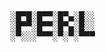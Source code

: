 <!DOCTYPE html PUBLIC "-//W3C//DTD XHTML 1.0 Strict//EN"
   "http://www.w3.org/TR/xhtml1/DTD/xhtml1-strict.dtd">
<html xmlns="http://www.w3.org/1999/xhtml" lang="en" xml:lang="en"><head>
<title>Generated by libcaca 0.99.beta19</title>
</head><body>
<div style="font-family: monospace, fixed; font-weight: bold;">
<span style="">&#9617;&#9608;&#9600;&#9608;&#9617;&#9608;&#9600;&#9600;&#9617;&#9608;&#9600;&#9604;&#9617;&#9608;&#9617;&#9617;</span><br />
<span style="">&#9617;&#9608;&#9600;&#9600;&#9617;&#9608;&#9600;&#9600;&#9617;&#9608;&#9600;&#9604;&#9617;&#9608;&#9617;&#9617;</span><br />
<span style="">&#9617;&#9600;&#9617;&#9617;&#9617;&#9600;&#9600;&#9600;&#9617;&#9600;&#9617;&#9600;&#9617;&#9600;&#9600;&#9600;</span><br />
</div></body></html>
